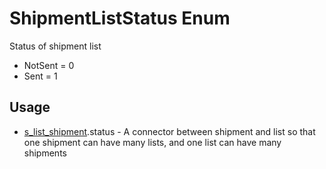 <properties generated="1" SortOrder="990" />

# ShipmentListStatus Enum

Status of shipment list

* NotSent = 0
* Sent = 1

## Usage
* [s_list_shipment](s_list_shipment.md).status - A connector between shipment and list so that one shipment can have many lists, and one list can have many shipments

